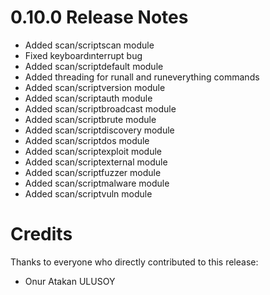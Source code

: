 0.10.0 Release Notes
====================

- Added scan/scriptscan module
- Fixed keyboardınterrupt bug
- Added scan/scriptdefault module
- Added threading for runall and runeverything commands
- Added scan/scriptversion module
- Added scan/scriptauth module
- Added scan/scriptbroadcast module
- Added scan/scriptbrute module
- Added scan/scriptdiscovery module
- Added scan/scriptdos module
- Added scan/scriptexploit module
- Added scan/scriptexternal module
- Added scan/scriptfuzzer module
- Added scan/scriptmalware module
- Added scan/scriptvuln module


Credits
=======

Thanks to everyone who directly contributed to this release:

- Onur Atakan ULUSOY
